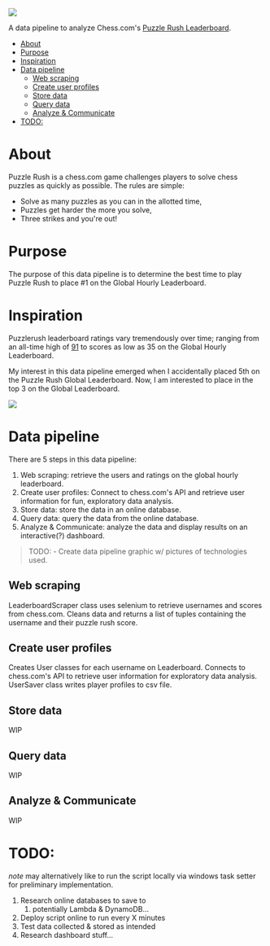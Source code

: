 ![](https://i.imgur.com/bhZ9Y7z.png)

A data pipeline to analyze Chess.com's [Puzzle Rush Leaderboard](https://www.chess.com/leaderboard/rush?type=hour). 

- [About](#about)
- [Purpose](#purpose)
- [Inspiration](#inspiration)
- [Data pipeline](#data-pipeline)
  - [Web scraping](#web-scraping)
  - [Create user profiles](#create-user-profiles)
  - [Store data](#store-data)
  - [Query data](#query-data)
  - [Analyze & Communicate](#analyze--communicate)
- [TODO:](#todo)

# About
Puzzle Rush is a chess.com game challenges players to solve chess puzzles as quickly as possible. The rules are simple:
   - Solve as many puzzles as you can in the allotted time,
   - Puzzles get harder the more you solve,
   - Three strikes and you're out!


# Purpose
The purpose of this data pipeline is to determine the best time to play Puzzle Rush to place #1 on the Global Hourly Leaderboard.


# Inspiration 
Puzzlerush leaderboard ratings vary tremendously over time; ranging from an all-time high of [91](https://www.chess.com/member/spicycaterpillar) to scores as low as 35 on the Global Hourly Leaderboard. 

My interest in this data pipeline emerged when I accidentally placed 5th on the Puzzle Rush Global Leaderboard. Now, I am interested to place in the top 3 on the Global Leaderboard.

![](https://i.imgur.com/A775aii.png)





# Data pipeline
There are 5 steps in this data pipeline:
   1. Web scraping: retrieve the users and ratings on the global hourly leaderboard.
   2. Create user profiles: Connect to chess.com's API and retrieve user information for fun, exploratory data analysis.
   3. Store data: store the data in an online database.
   4. Query data: query the data from the online database.
   5. Analyze & Communicate: analyze the data and display results on an interactive(?) dashboard.

> TODO: - Create data pipeline graphic w/ pictures of technologies used.

## Web scraping
LeaderboardScraper class uses selenium to retrieve usernames and scores from chess.com. Cleans data and returns a list of tuples containing the username and their puzzle rush score.

## Create user profiles
Creates User classes for each username on Leaderboard. Connects to chess.com's API to retrieve user information for exploratory data analysis. UserSaver class writes player profiles to csv file.

## Store data
WIP

## Query data
WIP

## Analyze & Communicate
WIP


# TODO:
_note_ may alternatively like to run the script locally via windows task setter for preliminary implementation.

1. Research online databases to save to
   1. potentially Lambda & DynamoDB...
1. Deploy script online to run every X minutes 
1. Test data collected & stored as intended
1. Research dashboard stuff...
